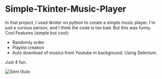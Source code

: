 # Simple-Tkinter-Music-Player

In that project, I used tkinter on python to create a simple music player. I'm just a curious person, and I think the code is too bad.
But this was funny.
Cool Features (simple but cool):
- Randomly order
- Playlist creation
- Auto download of musics from Youtube in background. Using Selenium. 

Just 4 fun.

![Sem título](https://user-images.githubusercontent.com/62257920/121219047-afae1c80-c859-11eb-9812-68340aeb9fa8.png)
